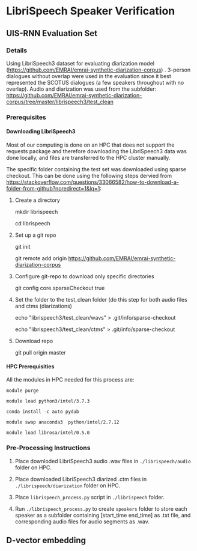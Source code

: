 # LibriSpeech Speaker Verification

## UIS-RNN Evaluation Set

### Details
Using LibriSpeech3 dataset for evaluating diarization model (https://github.com/EMRAI/emrai-synthetic-diarization-corpus) . 
3-person dialogues without overlap were used in the evaluation since it best represented the SCOTUS dialogues (a few speakers throughout with no overlap). Audio and diarization was used from the subfolder: https://github.com/EMRAI/emrai-synthetic-diarization-corpus/tree/master/librispeech3/test_clean

### Prerequisites 

#### Downloading LibriSpeech3

Most of our computing is done on an HPC that does not support the requests package and therefore downloading the LibriSpeech3 data was done locally, and files are transferred to the HPC cluster manually.

The specific folder containing the test set was downloaded using sparse checkout. This can be done using the following steps dervied from https://stackoverflow.com/questions/33066582/how-to-download-a-folder-from-github?noredirect=1&lq=1:

1.  Create a directory

    mkdir librispeech
    
    cd librispeech
    
2.  Set up a git repo

    git init
    
    git remote add origin https://github.com/EMRAI/emrai-synthetic-diarization-corpus

3.  Configure git-repo to download only specific directories

    git config core.sparseCheckout true

4.  Set the folder to the test_clean folder (do this step for both audio files and ctms (diarizations)

    echo "librispeech3/test_clean/wavs" > .git/info/sparse-checkout 
    
    echo "librispeech3/test_clean/ctms" > .git/info/sparse-checkout

5.  Download repo

    git pull origin master
    
#### HPC Prerequisities

All the modules in HPC needed for this process are:

`module purge`

`module load python3/intel/3.7.3` 

`conda install -c auto pydub`

`module swap anaconda3  python/intel/2.7.12`

`module load librosa/intel/0.5.0`

### Pre-Processing Instructions

1.  Place downloded LibriSpeech3 audio .wav files in `./librispeech/audio` folder on HPC. 

2.  Place downloaded LibriSpeech3 diarized .ctm files in `./librispeech/diarization` folder on HPC.

3.  Place `librispeech_process.py` script in `./librispeech` folder.

4.  Run `./librispeech_process.py` to create `speakers` folder to store each speaker as a subfolder containing [start_time end_time] as .txt file, and corresponding audio files for audio segments as .wav.


## D-vector embedding